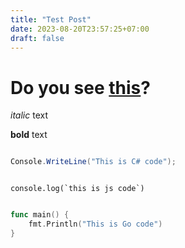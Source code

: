 ```yaml
---
title: "Test Post"
date: 2023-08-20T23:57:25+07:00
draft: false
---
```


# Do you see [this](https://blog.ezarp.dev/)?

*italic* text

**bold** text

``` C#

Console.WriteLine("This is C# code");

```

``` JS

console.log(`this is js code`)

```

``` Go

func main() {
    fmt.Println("This is Go code")
}

```